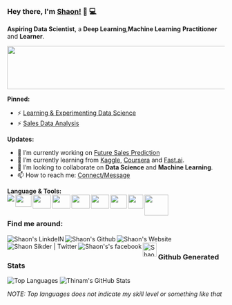 ### Hey there, I'm [__Shaon__!](https://sites.google.com/view/shaoncomputergeek) 👋 :computer:


**Aspiring Data Scientist**, a **Deep Learning**,**Machine Learning** **Practitioner** and **Learner**.
<p align="left">
  <img src='https://media.giphy.com/media/hrjrmB5VRtjyJc2jBa/giphy.gif' width=600 height=100>
</p>

**Pinned:**
- ⚡ [Learning & Experimenting Data Science](https://github.com/Shaon2221/Learning-and-Experiment_Data-Science)
- ⚡ [Sales Data Analysis](https://github.com/Shaon2221/Sales-Data-Analysis)

**Updates:**
- 🔭 I’m currently working on [Future Sales  Prediction](https://github.com/Shaon2221)
- 🌱 I’m currently learning from [Kaggle](https://www.kaggle.com/), [Coursera](https://www.coursera.org/) and [Fast.ai](https://course.fast.ai/#).
- 👯 I’m looking to collaborate on **Data Science** and **Machine Learning**.
- 📫 How to reach me: [Connect/Message](https://www.linkedin.com/in/shaoncomputergeek)

**Language & Tools:**
</br>
<a href="https://www.python.org/" title='Python'>
    <img align="left" src="https://img.icons8.com/color/32/000000/python.png" />
</a>
<a href="https://numpy.org/" title='Numpy'>
    <img align="left" src="https://upload.wikimedia.org/wikipedia/commons/1/1a/NumPy_logo.svg" height=28, width=37 />
</a>
<a href="https://pypi.org/project/pandas/" title='Pandas'>
    <img align="left" src="https://www.numfocus.org/wp-content/uploads/2016/07/pandas-logo-300.png" height=32, width=42 />
</a>
<a href="https://matplotlib.org/" title='matplotlib'>
    <img align="left" src="https://matplotlib.org/_static/logo2_compressed.svg" height=32, width=42 />
</a>
<a href="https://scikit-learn.org/" title='sci-kit learn'>
    <img align="left" src="https://upload.wikimedia.org/wikipedia/commons/0/05/Scikit_learn_logo_small.svg" height=32, width=42 />
</a>
<a href="https://www.tensorflow.org/" title='TensorFlow'>
    <img align="left" src="https://www.gstatic.com/devrel-devsite/prod/va2f579f943e40687d02fe75a771878e054c901286ea550f8e49c5efb402dac68/tensorflow/images/logo.png" height=32, width=42 />
</a>
<a href="https://jupyter.org/" title='Jupyter Notebook'>
    <img align="left" src="https://upload.wikimedia.org/wikipedia/commons/thumb/3/38/Jupyter_logo.svg/207px-Jupyter_logo.svg.png" height=32, width=38 />
</a>
<a href="https://www.microsoft.com/en/microsoft-365/excel/" title='Excel'>
    <img align="left" src="https://upload.wikimedia.org/wikipedia/commons/thumb/8/86/Microsoft_Excel_2013_logo.svg/611px-Microsoft_Excel_2013_logo.svg.png" height=32, width=35 />
</a>
<a href="https://en.wikipedia.org/wiki/SQL" title='SQL'>
    <img align="left" src="https://w7.pngwing.com/pngs/167/148/png-transparent-microsoft-azure-sql-database-microsoft-sql-server-database-blue-text-logo-thumbnail.png" height=48, width=55 />
</a></br>  <br>
### Find me around:
<a href="https://www.linkedin.com/in/shaoncomputergeek/" title='Linkedin'>
    <img align="left" alt="Shaon's LinkdeIN" src="https://img.icons8.com/color/32/000000/linkedin.png" />
</a>
<a href="https://github.com/Shaon2221" title='Github'>
    <img align="left" alt="Shaon's Github" src="https://img.icons8.com/ios-filled/32/000000/github.png" />
</a>
<a href="https://sites.google.com/view/shaoncomputergeek" title='Website'>
    <img align="left" alt="Shaon's Website" src="https://img.icons8.com/color/32/000000/domain--v1.png" />
</a>    
<a href="https://twitter.com/Shaon2221" title='Twitter'>
    <img align="left" alt="Shaon Sikder | Twitter" src="https://img.icons8.com/fluent/32/000000/twitter.png" />
</a>
<a href="https://www.facebook.com/Shaon.ComputerGeek/" title='Facebook'>
    <img align="left" alt="Shaon's's facebook" src="https://img.icons8.com/fluent/32/000000/facebook-new.png" />
</a>                                                                                                        
<a href="https://medium.com/@shaonsikder" title='Medium'>
    <img align="left" alt="Shaon's Medium" width="32px" src="https://cdn.jsdelivr.net/npm/simple-icons@3.2.0/icons/medium.svg" />
</a></br>


### **Github Generated Stats**

![Top Languages](https://github-readme-stats.vercel.app/api/top-langs/?username=Shaon2221&theme=radical)
![Thinam's GitHub Stats](https://github-readme-stats.vercel.app/api?username=Shaon2221&hide=prs,issues,contribs?username=Shaon2221&count_private=true?username=Shaon2221&show_icons=true&theme=radical)

*NOTE: Top languages does not indicate my skill level or something like that*










<!--
**Shaon2221/Shaon2221** is a ✨ _special_ ✨ repository because its `README.md` (this file) appears on your GitHub profile.

Here are some ideas to get you started:

- 🔭 I’m currently working on ...
- 🌱 I’m currently learning ...
- 👯 I’m looking to collaborate on ...
- 🤔 I’m looking for help with ...
- 💬 Ask me about ...
- 📫 How to reach me: ...
- 😄 Pronouns: ...
- ⚡ Fun fact: ...
-->
